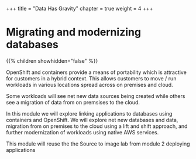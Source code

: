 +++
title = "Data Has Gravity"
chapter = true
weight = 4
+++

# Migrating and modernizing databases

{{% children showhidden="false" %}}


OpenShift and containers provide a means of portability which is attractive for customers in a hybrid context. This allows customers to move / run workloads in various locations spread across on premises and cloud.

Some workloads will see net new data sources being created while others see a migration of data from on premsises to the cloud.

In this module we will explore linking applications to databases using containers and OpenShift. We will explore net new databases and data, migration from on premises to the cloud using a lift and shift approach, and further modernization of workloads using native AWS services.

This module will reuse the the Source to image lab from module 2 deploying applications



